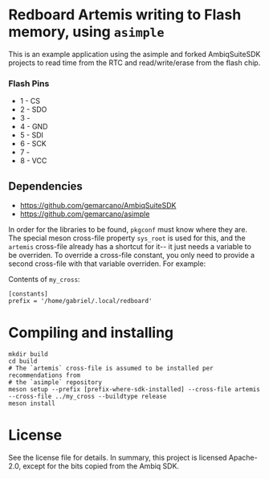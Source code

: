 # Redboard Artemis writing to Flash memory, using `asimple`

This is an example application using the asimple and forked AmbiqSuiteSDK
projects to read time from the RTC and read/write/erase from the flash chip.

### Flash Pins
- 1 - CS
- 2 - SDO
- 3 -
- 4 - GND
- 5 - SDI
- 6 - SCK
- 7 - 
- 8 - VCC

## Dependencies
 - https://github.com/gemarcano/AmbiqSuiteSDK
 - https://github.com/gemarcano/asimple

In order for the libraries to be found, `pkgconf` must know where they are. The
special meson cross-file property `sys_root` is used for this, and the
`artemis` cross-file already has a shortcut for it-- it just needs a
variable to be overriden. To override a cross-file constant, you only need to
provide a second cross-file with that variable overriden. For example:

Contents of `my_cross`:
```
[constants]
prefix = '/home/gabriel/.local/redboard'
```

# Compiling and installing
```
mkdir build
cd build
# The `artemis` cross-file is assumed to be installed per recommendations from
# the `asimple` repository
meson setup --prefix [prefix-where-sdk-installed] --cross-file artemis --cross-file ../my_cross --buildtype release
meson install
```

# License

See the license file for details. In summary, this project is licensed
Apache-2.0, except for the bits copied from the Ambiq SDK.

